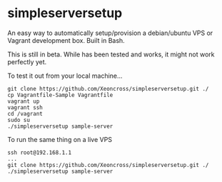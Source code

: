 simpleserversetup
=================

An easy way to automatically setup/provision a debian/ubuntu VPS or Vagrant development box. Built in Bash.

This is still in beta. While has been tested and works, it might not work perfectly yet.

To test it out from your local machine...

	git clone https://github.com/Xeoncross/simpleserversetup.git ./
	cp Vagrantfile-Sample Vagrantfile
	vagrant up
	vagrant ssh
	cd /vagrant
	sudo su
	./simpleserversetup sample-server

To run the same thing on a live VPS

	ssh root@192.168.1.1
	...
	git clone https://github.com/Xeoncross/simpleserversetup.git ./
	./simpleserversetup sample-server
